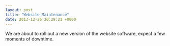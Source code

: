 ```yaml
---
layout: post
title: "Website Maintenance"
date: 2013-12-26 20:29:21 +0000
---
```

We are about to roll out a new version of the website software, expect a few moments of downtime.
